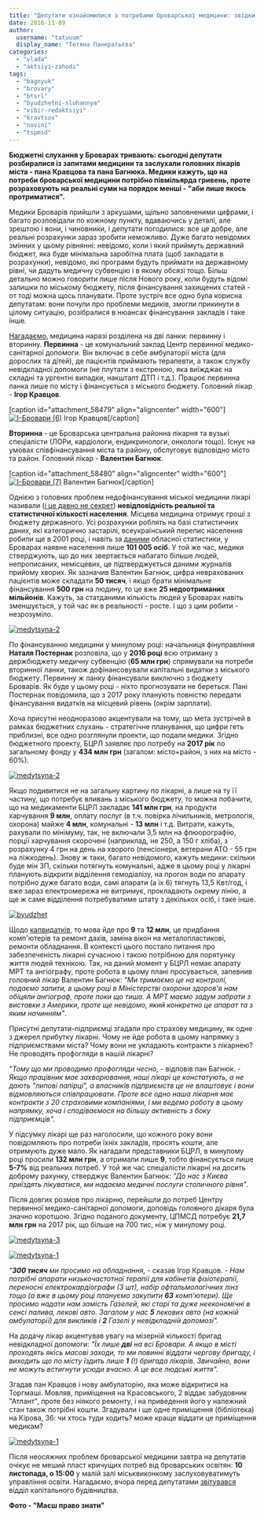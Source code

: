 ```yaml
---
title: "Депутати ознайомилися з потребами броварської медицини: звідки на все взяти кошти?"
date: 2016-11-09
author: 
  username: "tatuuum"
  display_name: "Тетяна Панкратьєва"
categories: 
  - "vlada"
  - "aktsiyi-zahodi"
tags: 
  - "bagnyuk"
  - "brovary"
  - "btsrl"
  - "byudzhetni-sluhannya"
  - "vibir-redaktsiyi"
  - "kravtsov"
  - "novini"
  - "tspmsd"
---
```


**Бюджетні слухання у Броварах тривають: сьогодні депутати розбиралися із запитами медицини та заслухали головних лікарів міста - пана Кравцова та пана Багнюка. Медики кажуть, що на потреби броварської медицини потрібно півмільярда гривень, проте розраховують на реальні суми на порядок менші - "аби лише якось протриматися".**

Медики Броварів прийшли з аркушами, щільно заповненими цифрами, і багато розповідали по кожному пункту, вдаваючись у деталі, але зрештою і вони, і чиновники, і депутати погодилися: все це добре, але реальні розрахунки зараз зробити неможливо. Дуже багато невідомих змінних у цьому рівнянні: невідомо, коли і який приймуть державний бюджет, яка буде мінімальна заробітна плата (щоб закладати в розрахунки), невідомо, які програми будуть приймати на державному рівні, чи дадуть медичну субвенцію і в якому обсязі тощо. Більш детально можно говорити лише після Нового року, коли будуть відомі залишки по міському бюджету, після фінансування захищених статей - от тоді можна щось планувати. Проте зустріч все одно була корисна депутатам: вони почули про проблеми медиків, змогли прикинути в цілому ситуацію, розібралися в нюансах фінансування закладів і таке інше.

[Нагадаємо](https://mpz.brovary.org/pervinna-lanka-meditsini-v-brovarah-hto-finansuye-ta-chi-mayut-platiti-patsiyenti/), медицина наразі розділена на дві ланки: первинну і вторинну. **Первинна** - це комунальний заклад Центр первинної медико-санітарної допомоги. Він включає в себе амбулаторії міста (для дорослих та дітей), де пацієнтів приймають терапевти, а також службу невідкладної допомоги (не плутати з екстреною, яка виїжджає на складні та ургентні випадки, накшталт ДТП і т.д.). Працює первинна ланка лише по місту і фінансується з міського бюджету. Головний лікар - **Ігор Кравцов**.

\[caption id="attachment\_58479" align="aligncenter" width="600"\][![І-Бровари (6)](https://mpz.brovary.org/wp-content/uploads/2016/07/I-Brovary-6.jpg)](https://mpz.brovary.org/wp-content/uploads/2016/07/I-Brovary-6.jpg) Ігор Кравцов\[/caption\]

**Вторинна** - це Броварська центральна районна лікарня та вузькі спеціалісти (ЛОРи, кардіологи, ендикринологи, онкологи тощо). Існує на умовах співфінансування міста та району, обслуговує відповідно місто та район. Головний лікар - **Валентин Багнюк**.

\[caption id="attachment\_58480" align="aligncenter" width="600"\][![І-Бровари (7)](https://mpz.brovary.org/wp-content/uploads/2016/07/I-Brovary-7.jpg)](https://mpz.brovary.org/wp-content/uploads/2016/07/I-Brovary-7.jpg) Валентин Багнюк\[/caption\]

Однією з головних проблем недофінансування міської медицини лікарі називали ([і це давно не секрет](https://mpz.brovary.org/dvogodynnyj-dialog-pro-medytsynu-brovarchany-vkazaly-golovnym-likaryam-najgostrishi-problemy/)) **невідповідність реальної та статистичної кількості населення**. Місцева медицина отримує гроші з бюджету державного. Усі розрахунки роблять на базі статистичних даних, які категорично застарілі, всеукраїнський перепис населення робили ще в 2001 році, і навіть за [даними](http://kyivobl.ukrstat.gov.ua/content/p.php3?c=114&lang=1) обласної статистики, у Броварах наявне населення лише **101 005 осіб**. У той же час, медики стверджують, що до них звертається набагато більше людей, непрописаних, немісцевих, це підтверджується даними журналів прийому хворих. Як зазначив Валентин Багнюк, цифра неврахованих пацієнтів може складати **50 тисяч**, і якщо брати мінімальне фінансування **500 грн** на людину, то це вже **25 недоотриманих мільйонів**. Кажуть, за статданими кількість людей у Броварах навіть зменшується, у той час як в реальності - росте. І що з цим робити - незрозуміло.

[![medytsyna-2](https://mpz.brovary.org/wp-content/uploads/2016/11/medytsyna-2-1.jpg)](https://mpz.brovary.org/wp-content/uploads/2016/11/medytsyna-2-1.jpg)

По фінансуванню медицини у минулому році: начальниця фінуправління **Наталя Постернак** розповіла, що у **2016 році** всю отриману з держбюджету медичну субвенцію (**65 млн грн**) спрямували на потреби вторинної ланки, також дофінансовували капітальні видатки з міського бюджету. Первинну ж ланку фінансували виключно з бюджету Броварів. Як буде у цьому році - ніхто прогнозувати не береться. Пані Постернак повідомила, що з 2017 року планують повністю передати фінансування видатків на місцевий рівень (окрім зарплати).

Хоча присутні неодноразово акцентували на тому, що мета зустрічей в рамках бюджетних слухань - стратегічне планування, що цифри геть приблизні, все одно розглянули проекти, що подали медики. Згідно бюджетного проекту, БЦРЛ заявляє про потребу на **2017 рік** по загальному фонду у **434 млн грн** (загалом: місто+район, з них на місто - 60%).

[![medytsyna-2](https://mpz.brovary.org/wp-content/uploads/2016/11/medytsyna-2.jpg)](https://mpz.brovary.org/wp-content/uploads/2016/11/medytsyna-2.jpg)

Якщо подивитися не на загальну картину по лікарні, а лише на ту її частину, що потребує вливань з міського бюджету, то можна побачити, що на медикаменти БЦРЛ закладає **141 млн грн**, на продукти харчування **9 млн**, оплату послуг (в т.ч. повірка лічильників, метрологія, охорона) майже **4 млн**, комунальні - **13 млн** і т.д. Витрати, кажуть, рахували по мінімуму, так, не включали 3,5 млн на флюорографію, порції харчування скорочені (наприклад, не 250, а 150 г хліба), з розрахунку 4 грн на день на хворого (пенсіонери, ветерани АТО - 55 грн на ліжкодень). Знову ж таки, багато невідомого, кажуть медики: скільки буде мін ЗП, скільки потягнуть комунальні, адже в цьому році у лікарні планують відкрити відділення гемодіалізу, на прогон води по апарату потрібно дуже багато води, самі апарати (а їх 6) тягнуть 13,5 Квт/год, і вже зараз електромережа не витримує, прокладають окрему лінію, а ще ж саме відділення потребуватиме штату з декількох осіб, і таке інше.

[![byudzhet](https://mpz.brovary.org/wp-content/uploads/2016/11/byudzhet.jpg)](https://mpz.brovary.org/wp-content/uploads/2016/11/byudzhet.jpg)

Щодо [капвидатків](https://mpz.brovary.org/na-brovarski-likarni-protyagom-troh-rokiv-planuyut-vytratyty-majzhe-27-mln-grn-byudzhetnyh-koshtiv/), то мова йде про **9** та **12 млн**, це придбання комп'ютерів та ремонт дахів, заміна вікон на металопластикові, ремонти обладнання. В контексті цього постало питання про забезпеченість лікарні сучасною і такою потрібною для порятунку життя людей технікою. Так, на даний момент у БЦРЛ немає апарату МРТ та ангіографу, проте робота в цьому плані просувається, запевнив головний лікар Валентин Багнюк: _"Ми тримаємо це на контролі, подаємо запити, в цьому році в Міністерстві охорони здоров'я нам обіцяли ангіограф, проте поки що тиша. А МРТ маємо задум забрати з виставки з Америки, проте ще невідомо, який конкретно це апарат та з яким начинням"_.

Присутні депутати-підприємці згадали про страхову медицину, як одне з джерел прибутку лікарні. Чому не йде робота в цьому напрямку з підприємствами міста? Чому вони не укладають контракти з лікарнею? Не проводять профогляди в нашій лікарні?

_"Тому що ми проводимо профогляди чесно,_ - відповів пан Багнюк. - _Якщо працівник має захворювання, наші лікарі це констатують, а не дають "липові папірці", а власників підприємств це не влаштовує і вони відмовляються співпрацювати. Проте все одно наша лікарня має контракти з 20 страховими компаніями, і ми ведемо роботу в цьому напрямку, хоча і сподіваємося на більшу активність з боку підприємців"._

У підсумку лікарі ще раз наголосили, що кожного року вони повідомляють про потреби їхніх закладів, просять кошти, але отримують дуже мало. Як нагадали представники БЦРЛ, в минулому році просили **132 млн грн**, а отримали лише **9**, тобто фінансується лише **5-7%** від реальних потреб. У той же час спеціалісти лікарні на досить доброму рахунку, стверджує Валентин Багнюк: _"До нас з Києва приїздять лікуватися, ми надаємо медичні послуги столичного рівня"_.

Після довгих розмов про лікарню, перейшли до потреб Центру первинної медико-санітарної допомоги, доповідь головного дікаря була значно коротшою. Згідно поданого документу, ЦПМСД потребує **21,7 млн грн** на 2017 рік, що більше на 700 тис, ніж у минулому році.

[![medytsyna-3](https://mpz.brovary.org/wp-content/uploads/2016/11/medytsyna-3.jpg)](https://mpz.brovary.org/wp-content/uploads/2016/11/medytsyna-3.jpg)

[![medytsyna-1](https://mpz.brovary.org/wp-content/uploads/2016/11/medytsyna-1.jpg)](https://mpz.brovary.org/wp-content/uploads/2016/11/medytsyna-1.jpg)

_"**300 тисяч** ми просимо на обладнання,_ - сказав Ігор Кравцов. - _Нам потрібні апарати низькочастотної терапії для кабінетів фізіотерапії, переносні електрокардіографи (3 шт), набір офтальмологічних лінз тощо (а вже в цьому році плануємо закупити **63** комп'ютери). Ще просимо надати нам замість Газелей, які старі та дуже неекономічні в сенсі палива, лекові авто. Загалом у нас **5** лекових авто (на кожній амбулаторії) для викликів і **2** Газелі у невідкладній допомозі"._

На додачу лікар акцентував увагу на мізерній кількості бригад невідкладної допомоги: _"Їх лише **дві** на всі Бровари. А якщо в місті проходять якісь масові заходи, то ми повинні віддати чергову бригаду, і виходить що по місту їздить лише **1** (!) бригада лікарів. Звичайно, вони не можуть встигнути усюди вчасно. А це все людські життя"._

Згадав пан Кравцов і нову амбулаторію, яка може відкритися на Торгмаші. Мовляв, приміщення на Красовського, 2 віддає забудовник "Атлант", проте без ніякого ремонту, і на приведення його у належний стан також потрібні кошти. Згадували і ще одне приміщення (бібліотека) на Кірова, 36: чи хтось туди ходить? може краще віддати це приміщення медикам?

[![medytsyna-1](https://mpz.brovary.org/wp-content/uploads/2016/11/medytsyna-1-1.jpg)](https://mpz.brovary.org/wp-content/uploads/2016/11/medytsyna-1-1.jpg)

Після неосяжних проблем броварської медицини завтра на депутатів очікує не меший пласт кричущих потреб від броварських освітян: **10 листопада, о 15:00** у малій залі міськвиконкому заслуховуватимуть управління освіти. Нагадаємо, вчора перед депутатами [звітувався](https://mpz.brovary.org/byudzhetni-sluhannya-pochalysya-zvitom-viddilu-kapbudivnytstva/) відділ капітального будівництва.

**Фото - "Маєш право знати"**
